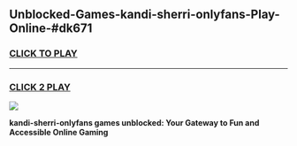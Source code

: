 
## Unblocked-Games-kandi-sherri-onlyfans-Play-Online-#dk671
<h3>
<a href="https://premium.freeplayer.one?title=kandi-sherri-onlyfans&ref=27F">CLICK TO PLAY</a></h3>
<hr>

<h3>
<a href="https://premium.freeplayer.one?title=kandi-sherri-onlyfans&ref=27F">CLICK 2 PLAY</a>
  
</h3>

<a href="https://premium.freeplayer.one?title=kandi-sherri-onlyfans&ref=27F"><img src="https://clearcache.store/games.png"></a>


**kandi-sherri-onlyfans games unblocked: Your Gateway to Fun and Accessible Online Gaming**
